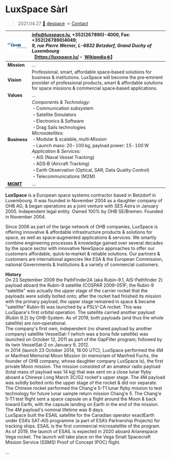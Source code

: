 # LuxSpace Sàrl
> 2021.04.27 [🚀](../../index/index.md) [despace](../index.md) → [Contact](../contact.md)

|[![](../f/contact/l/luxspace_logo1_thumb.webp)](../f/contact/l/luxspace_logo1.webp)|<info@luxspace.lu>, +352(267890)-4000, Fax: +352(267890)4049;<br> *9, rue Pierre Werner, L-6832 Betzdorf, Grand Duchy of Luxembourg*<br> 【<https://luxspace.lu/>・ [Wikipedia ⎆](https://en.wikipedia.org/wiki/Luxspace)】|
|:--|:--|
|**Mission**|…|
|**Vision**|Professional, smart, affordable space‑based solutions for business & institutions. LuxSpace will become the pre‑eminent provider of professional products, smart & affordable solutions for space missions & commercial space‑based applications.|
|**Values**|…|
|**Business**|*Components & Technology:*<br> ・Communication subsystem<br> ・Satellite Simulators<br> ・Electronics & Software<br> ・Drag Sails technologies<br> *Microsatellites:*<br> ・Modular & scalable, multi‑Mission<br> ・Launch mass: 20 ‑ 100 kg, payload power: 15 ‑ 100 W<br> *Application & Services:*<br> ・AIS (Naval Vessel Tracking)<br> ・ADS‑B (Aircraft Tracking)<br> ・Earth Observation (Optical, SAR, Data Quality Control)<br> ・Telecommunications (M2M)|
|**[MGMT](../mgmt.md)**|…|

**LuxSpace** is a European space systems contractor based in Betzdorf in Luxembourg. It was founded in November 2004 as a daughter company of OHB AG, & began operations as a joint venture with SES Astra in January 2005. Independent legal entity. Owned 100% by OHB SE/Bremen. Founded in November 2004.

Since 2006 as part of the large network of OHB companies, LuxSpace is offering innovative & affordable infrastructure products & solutions for space, as well as space‑augmented applications & services. We smartly combine engineering processes & knowledge gained over several decades by the space sector with innovative NewSpace approaches to offer our customers affordable, quick‑to‑market & reliable solutions. Our partners & customers are international agencies like ESA & the European Commission, national Governments & Institutions & a variety of commercial customers.

**History**  
On 23 September 2009 the PathFinder2A (aka Rubin-9.1, AIS-Pathfinder 2) payload aboard the Rubin-9 satellite (COSPAR 2009-051F; the Rubin-9 "satellite" was actually the upper stage of the carrier rocket that the payloads were solidly bolted onto; after the rocket had finished its mission with the primary payload, the upper stage remained in space & became "satellite" Rubin-9) was launched by a PSLV-CA rocket. This was LuxSpace's first orbital operation. The satellite carried another payload (Rubin 9.2) by OHB-System. As of 2019, both payloads (and thus the whole satellite) are non‑operational.  
The company's first own, independent (no shared payload by another company) satellite VesselSat-1 (which was a bona fide satellite) was launched on October 12, 2011 as part of the GapFiller program; followed by its twin VesselSat-2 on January 9, 2012.  
In 2014 (launch 23 October 2014, 18:00 UTC), LuxSpace performed the 4M or Manfred Memorial Moon Mission (in memoriam of Manfred Fuchs, the founder of OHB company, whose daughter company LuxSpace is), the first private Moon mission. The mission consisted of an amateur radio payload (total mass of payload was 14 kg) that was sent on a close lunar flyby aboard a Chinese Long March 3C/G2 rocket's upper stage. The 4M payload was solidly bolted onto the upper stage of the rocket & did nor separate. The Chinese rocket performed the Chang'e 5-T1 lunar flyby mission to test technology for future lunar sample return mission Chang'e 5. The Chang'e 5-T1 test flight sent a space capsule on a flight around the Moon & back toward Earth, with the capsule landing on Earth in the end of the mission. The 4M payload's nominal lifetime was 8 days.  
LuxSpace built the ESAIL satellite for the Canadian operator exactEarth under ESA’s SAT‐AIS programme (a part of ESA’s Partnership Projects) for tracking ships. ESAIL is the first commercial microsatellite of the program. As of 2019, the launch of ESAIL is expected in 2020 aboard Arianespace Vega rocket. The launch will take place on the Vega Small Spacecraft Mission Service (SSMS) Proof of Concept (POC) flight.

<p style="page-break-after:always"> </p>

…
